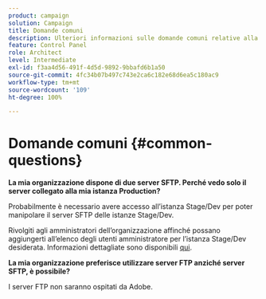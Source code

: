 ```yaml
---
product: campaign
solution: Campaign
title: Domande comuni
description: Ulteriori informazioni sulle domande comuni relative alla gestione SFTP
feature: Control Panel
role: Architect
level: Intermediate
exl-id: f3aa4d56-491f-4d5d-9892-9bbafd6b1a50
source-git-commit: 4fc34b07b497c743e2ca6c182e68d6ea5c180ac9
workflow-type: tm+mt
source-wordcount: '109'
ht-degree: 100%

---
```


# Domande comuni {#common-questions}

**La mia organizzazione dispone di due server SFTP. Perché vedo solo il server collegato alla mia istanza Production?**

Probabilmente è necessario avere accesso all’istanza Stage/Dev per poter manipolare il server SFTP delle istanze Stage/Dev.

Rivolgiti agli amministratori dell’organizzazione affinché possano aggiungerti all’elenco degli utenti amministratore per l’istanza Stage/Dev desiderata. Informazioni dettagliate sono disponibili [qui](../../discover/using/managing-permissions.md).

**La mia organizzazione preferisce utilizzare server FTP anziché server SFTP, è possibile?**

I server FTP non saranno ospitati da Adobe.
